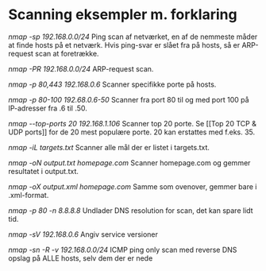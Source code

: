 # Scanning eksempler m. forklaring
*nmap -sp 192.168.0.0/24*
Ping scan af netværket, en af de nemmeste måder at finde hosts på et netværk. Hvis ping-svar er slået fra på hosts, så er ARP-request scan at foretrække.

*nmap -PR 192.168.0.0/24*
ARP-request scan.

*nmap -p 80,443 192.168.0.6*
Scanner specifikke porte på hosts.

*nmap -p 80-100 192.68.0.6-50*
Scanner fra port 80 til og med port 100 på IP-adresser fra .6 til .50.

*nmap --top-ports 20 192.168.1.106*
Scanner top 20 porte. Se [[Top 20 TCP & UDP ports]] for de 20 mest populære porte. 20 kan erstattes med f.eks. 35.

*nmap -iL targets.txt*
Scanner alle mål der er listet i targets.txt.

*nmap -oN output.txt homepage.com*
Scanner homepage.com og gemmer resultatet i output.txt.

*nmap -oX output.xml homepage.com*
Samme som ovenover, gemmer bare i .xml-format.

*nmap -p 80 -n 8.8.8.8*
Undlader DNS resolution for scan, det kan spare lidt tid.

*nmap -sV 192.168.0.6*
Angiv service versioner

*nmap -sn -R -v 192.168.0.0/24*
ICMP ping only scan med reverse DNS opslag på ALLE hosts, selv dem der er nede

